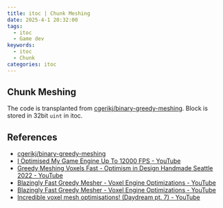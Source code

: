 ```yaml
---
title: itoc | Chunk Meshing
date: 2025-4-1 20:32:00
tags:
  - itoc
  - Game dev
keywords:
  - itoc
  - Chunk
categories: itoc
---
```


## Chunk Meshing

The code is transplanted from [cgerikj/binary-greedy-meshing](https://github.com/cgerikj/binary-greedy-meshing).
Block is stored in 32bit `uint` in itoc.

## References

- [cgerikj/binary-greedy-meshing](https://github.com/cgerikj/binary-greedy-meshing)
- [I Optimised My Game Engine Up To 12000 FPS - YouTube](https://www.youtube.com/watch?v=40JzyaOYJeY&pp=ygUNY2h1bmsgbWVzaGluZ9IHCQm_AIO1pN6f1A%3D%3D)
- [Greedy Meshing Voxels Fast - Optimism in Design Handmade Seattle 2022 - YouTube](https://www.youtube.com/watch?v=4xs66m1Of4A&t=641s)
- [Blazingly Fast Greedy Mesher - Voxel Engine Optimizations - YouTube](https://www.youtube.com/watch?v=qnGoGq7DWMc&t=176s)
- [Blazingly Fast Greedy Mesher - Voxel Engine Optimizations - YouTube](https://www.youtube.com/watch?v=qnGoGq7DWMc&t=176s)
- [Incredible voxel mesh optimisations! (Daydream pt. 7) - YouTube](https://www.youtube.com/watch?v=LxVLqCiDqd8&t=169s)
